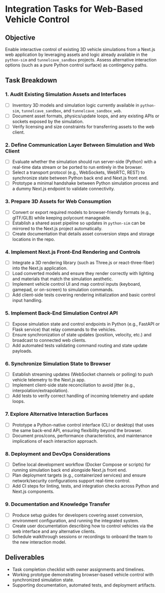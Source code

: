 # Integration Tasks for Web-Based Vehicle Control

## Objective
Enable interactive control of existing 3D vehicle simulations from a Next.js web application by leveraging assets and logic already available in the `python-sim` and `tunnelcave_sandbox` projects. Assess alternative interaction options (such as a pure Python control surface) as contingency paths.

## Task Breakdown

### 1. Audit Existing Simulation Assets and Interfaces
- [ ] Inventory 3D models and simulation logic currently available in `python-sim`, `tunnelcave_sandbox`, and `tunnelcave_sandbox_web`.
- [ ] Document asset formats, physics/update loops, and any existing APIs or sockets exposed by the simulation.
- [ ] Verify licensing and size constraints for transferring assets to the web client.

### 2. Define Communication Layer Between Simulation and Web Client
- [ ] Evaluate whether the simulation should run server-side (Python) with a real-time data stream or be ported to run entirely in the browser.
- [ ] Select a transport protocol (e.g., WebSockets, WebRTC, REST) to synchronize state between Python back end and Next.js front end.
- [ ] Prototype a minimal handshake between Python simulation process and a dummy Next.js endpoint to validate connectivity.

### 3. Prepare 3D Assets for Web Consumption
- [ ] Convert or export required models to browser-friendly formats (e.g., glTF/GLB) while keeping polycount manageable.
- [ ] Establish a shared asset pipeline so updates in `python-sim` can be mirrored to the Next.js project automatically.
- [ ] Create documentation that details asset conversion steps and storage locations in the repo.

### 4. Implement Next.js Front-End Rendering and Controls
- [ ] Integrate a 3D rendering library (such as Three.js or react-three-fiber) into the Next.js application.
- [ ] Load converted models and ensure they render correctly with lighting and materials that match the simulation aesthetic.
- [ ] Implement vehicle control UI and map control inputs (keyboard, gamepad, or on-screen) to simulation commands.
- [ ] Add client-side tests covering rendering initialization and basic control input handling.

### 5. Implement Back-End Simulation Control API
- [ ] Expose simulation state and control endpoints in Python (e.g., FastAPI or Flask service) that relay commands to the vehicles.
- [ ] Ensure synchronization of state updates (position, velocity, etc.) and broadcast to connected web clients.
- [ ] Add automated tests validating command routing and state update payloads.

### 6. Synchronize Simulation State to Browser
- [ ] Establish streaming updates (WebSocket channels or polling) to push vehicle telemetry to the Next.js app.
- [ ] Implement client-side state reconciliation to avoid jitter (e.g., interpolation/extrapolation).
- [ ] Add tests to verify correct handling of incoming telemetry and update loops.

### 7. Explore Alternative Interaction Surfaces
- [ ] Prototype a Python-native control interface (CLI or desktop) that uses the same back-end API, ensuring flexibility beyond the browser.
- [ ] Document pros/cons, performance characteristics, and maintenance implications of each interaction approach.

### 8. Deployment and DevOps Considerations
- [ ] Define local development workflow (Docker Compose or scripts) for running simulation back end alongside Next.js front end.
- [ ] Plan deployment targets (e.g., containerized services) and ensure network/security configurations support real-time control.
- [ ] Add CI steps for linting, tests, and integration checks across Python and Next.js components.

### 9. Documentation and Knowledge Transfer
- [ ] Produce setup guides for developers covering asset conversion, environment configuration, and running the integrated system.
- [ ] Create user documentation describing how to control vehicles via the web interface and any alternative clients.
- [ ] Schedule walkthrough sessions or recordings to onboard the team to the new interaction model.

## Deliverables
- Task completion checklist with owner assignments and timelines.
- Working prototype demonstrating browser-based vehicle control with synchronized simulation state.
- Supporting documentation, automated tests, and deployment artifacts.
